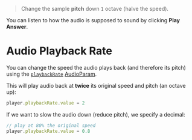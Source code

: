 > Change the sample **pitch** down `1` octave (halve the speed).

You can listen to how the audio is supposed to sound by clicking **Play Answer**.

# Audio Playback Rate

You can change the speed the audio plays back (and therefore its pitch) using the [`playbackRate`](https://developer.mozilla.org/en-US/docs/Web/API/AudioBufferSourceNode/playbackRate) [AudioParam](https://developer.mozilla.org/en-US/docs/Web/API/AudioParam).


This will play audio back at **twice** its original speed and pitch (an octave up):

```js
player.playbackRate.value = 2
```

If we want to slow the audio down (reduce pitch), we specify a decimal:

```js
// play at 80% the original speed
player.playbackRate.value = 0.8
```
